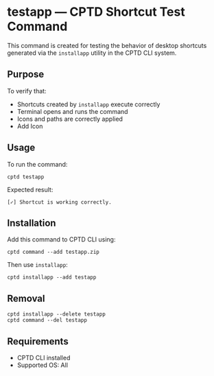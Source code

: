 # testapp — CPTD Shortcut Test Command

This command is created for testing the behavior of desktop shortcuts generated via the `installapp` utility in the CPTD CLI system.

## Purpose

To verify that:

- Shortcuts created by `installapp` execute correctly
- Terminal opens and runs the command
- Icons and paths are correctly applied
- Add Icon

## Usage

To run the command:

    cptd testapp

Expected result:

    [✓] Shortcut is working correctly.

## Installation

Add this command to CPTD CLI using:

    cptd command --add testapp.zip

Then use `installapp`:

    cptd installapp --add testapp

## Removal

    cptd installapp --delete testapp
    cptd command --del testapp

## Requirements

- CPTD CLI installed
- Supported OS: All


